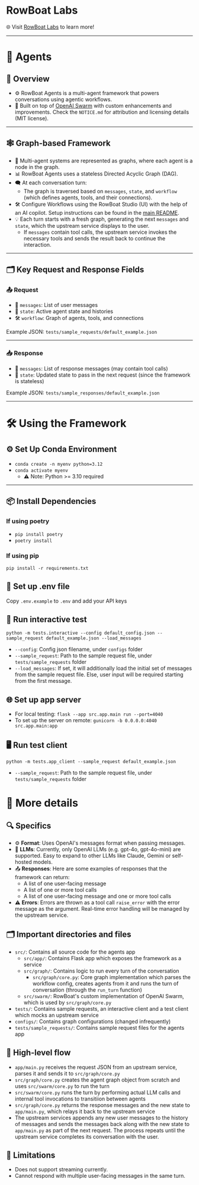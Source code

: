 # RowBoat Labs  
🌐 Visit [RowBoat Labs](https://www.rowboatlabs.com) to learn more!  

---

# 🤖 Agents

## 📝 Overview  
- ⚙️ RowBoat Agents is a multi-agent framework that powers conversations using agentic workflows.  
- 🚀 Built on top of [OpenAI Swarm](https://github.com/openai/swarm) with custom enhancements and improvements. Check the `NOTICE.md` for attribution and licensing details (MIT license).  

---

## 🕸️ Graph-based Framework  
- 🔄 Multi-agent systems are represented as graphs, where each agent is a node in the graph.  
- 📊 RowBoat Agents uses a stateless Directed Acyclic Graph (DAG).  
- 🗨️ At each conversation turn:  
  - The graph is traversed based on `messages`, `state`, and `workflow` (which defines agents, tools, and their connections).  
- 🛠️ Configure Workflows using the RowBoat Studio (UI) with the help of an AI copilot. Setup instructions can be found in the [main README](https://github.com/rowboatlabs/rowboat/tree/dev).  
- 💡 Each turn starts with a fresh graph, generating the next `messages` and `state`, which the upstream service displays to the user.  
  - If `messages` contain tool calls, the upstream service invokes the necessary tools and sends the result back to continue the interaction.

---

## 🗂️ Key Request and Response Fields

### 📤 Request  
- 📝 `messages`: List of user messages  
- 🔄 `state`: Active agent state and histories  
- 🛠️ `workflow`: Graph of agents, tools, and connections  

Example JSON: `tests/sample_requests/default_example.json`  

---

### 📥 Response  
- 📝 `messages`: List of response messages (may contain tool calls)  
- 🔄 `state`: Updated state to pass in the next request (since the framework is stateless)  

Example JSON: `tests/sample_responses/default_example.json`  

---

# 🛠️ Using the Framework

## ⚙️ Set Up Conda Environment  
- `conda create -n myenv python=3.12`  
- `conda activate myenv`  
  - ⚠️ Note: Python >= 3.10 required  

---

## 📦 Install Dependencies

### If using poetry
- `pip install poetry`
- `poetry install`

### If using pip
`pip install -r requirements.txt`

## 🔑 Set up .env file
Copy `.env.example` to `.env` and add your API keys

## 🧪 Run interactive test
`python -m tests.interactive --config default_config.json --sample_request default_example.json --load_messages`
- `--config`: Config json filename, under `configs` folder
- `--sample_request`: Path to the sample request file, under `tests/sample_requests` folder
- `--load_messages`: If set, it will additionally load the initial set of messages from the sample request file. Else, user input will be required starting from the first message.

## 🌐 Set up app server

- For local testing: `flask --app src.app.main run --port=4040`
- To set up the server on remote: `gunicorn -b 0.0.0.0:4040 src.app.main:app`

## 🖥️ Run test client
`python -m tests.app_client --sample_request default_example.json`
- `--sample_request`: Path to the sample request file, under `tests/sample_requests` folder

# 📖 More details

## 🔍 Specifics
- ⚙️ **Format**: Uses OpenAI's messages format when passing messages. 
- 🤖 **LLMs**: Currently, only OpenAI LLMs (e.g. gpt-4o, gpt-4o-mini) are supported. Easy to expand to other LLMs like Claude, Gemini or self-hosted models.
- 📤 **Responses**: Here are some examples of responses that the framework can return:
  - A list of one user-facing message
  - A list of one or more tool calls
  - A list of one user-facing message and one or more tool calls
- ⚠️ **Errors**: Errors are thrown as a tool call `raise_error` with the error message as the argument. Real-time error handling will be managed by the upstream service. 

## 🗂️ Important directories and files
- `src/`: Contains all source code for the agents app
  - `src/app/`: Contains Flask app which exposes the framework as a service
  - `src/graph/`: Contains logic to run every turn of the conversation
    - `src/graph/core.py`: Core graph implementation which parses the workflow config, creates agents from it and runs the turn of conversation (through the `run_turn` function)
  - `src/swarm/`: RowBoat's custom implementation of OpenAI Swarm, which is used by `src/graph/core.py`
- `tests/`: Contains sample requests, an interactive client and a test client which mocks an upstream service
- `configs/`: Contains graph configurations (changed infrequently)
- `tests/sample_requests/`: Contains sample request files for the agents app

## 🔄 High-level flow
- `app/main.py` receives the request JSON from an upstream service, parses it and sends it to `src/graph/core.py`
- `src/graph/core.py` creates the agent graph object from scratch and uses `src/swarm/core.py` to run the turn
- `src/swarm/core.py` runs the turn by performing actual LLM calls and internal tool invocations to transitiion between agents
- `src/graph/core.py` returns the response messages and the new state to `app/main.py`, which relays it back to the upstream service
- The upstream services appends any new user messages to the history of messages and sends the messages back along with the new state to `app/main.py` as part of the next request. The process repeats until the upstream service completes its conversation with the user.

## 🚫 Limitations
- Does not support streaming currently.
- Cannot respond with multiple user-facing messages in the same turn.